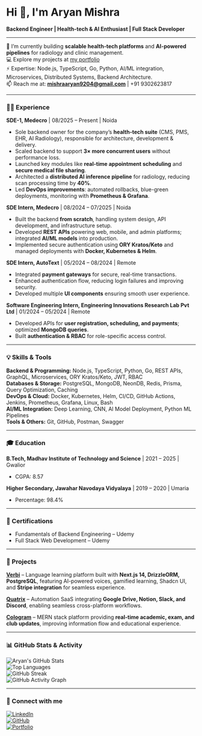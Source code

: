 # Hi 👋, I'm Aryan Mishra

**Backend Engineer | Health-tech & AI Enthusiast | Full Stack Developer**

---

🌱 I’m currently building **scalable health-tech platforms** and **AI-powered pipelines** for radiology and clinic management.  
💻 Explore my projects at [my portfolio](https://aryanmishra.vercel.app/)  
⚡ Expertise: Node.js, TypeScript, Go, Python, AI/ML integration, Microservices, Distributed Systems, Backend Architecture.  
📫 Reach me at: **mishraaryan9204@gmail.com** | +91 9302623817  

---

### 👨‍💻 Experience

**SDE-1, Medecro** | 08/2025 – Present | Noida  
- Sole backend owner for the company’s **health-tech suite** (CMS, PMS, EHR, AI Radiology), responsible for architecture, development & delivery.  
- Scaled backend to support **3× more concurrent users** without performance loss.  
- Launched key modules like **real-time appointment scheduling** and **secure medical file sharing**.  
- Architected a **distributed AI inference pipeline** for radiology, reducing scan processing time by **40%**.  
- Led **DevOps improvements**: automated rollbacks, blue-green deployments, monitoring with **Prometheus & Grafana**.

**SDE Intern, Medecro** | 08/2024 – 07/2025 | Noida  
- Built the backend **from scratch**, handling system design, API development, and infrastructure setup.  
- Developed **REST APIs** powering web, mobile, and admin platforms; integrated **AI/ML models** into production.  
- Implemented secure authentication using **ORY Kratos/Keto** and managed deployments with **Docker, Kubernetes & Helm**.

**SDE Intern, AutoText** | 05/2024 – 08/2024 | Remote  
- Integrated **payment gateways** for secure, real-time transactions.  
- Enhanced authentication flow, reducing login failures and improving security.  
- Developed multiple **UI components** ensuring smooth user experience.

**Software Engineering Intern, Engineering Innovations Research Lab Pvt Ltd** | 01/2024 – 05/2024 | Remote  
- Developed APIs for **user registration, scheduling, and payments**; optimized **MongoDB queries**.  
- Built **authentication & RBAC** for role-specific access control.

---

### 💡 Skills & Tools

**Backend & Programming:** Node.js, TypeScript, Python, Go, REST APIs, GraphQL, Microservices, ORY Kratos/Keto, JWT, RBAC  
**Databases & Storage:** PostgreSQL, MongoDB, NeonDB, Redis, Prisma, Query Optimization, Caching  
**DevOps & Cloud:** Docker, Kubernetes, Helm, CI/CD, GitHub Actions, Jenkins, Prometheus, Grafana, Linux, Bash  
**AI/ML Integration:** Deep Learning, CNN, AI Model Deployment, Python ML Pipelines  
**Tools & Others:** Git, GitHub, Postman, Swagger  

---

### 🎓 Education

**B.Tech, Madhav Institute of Technology and Science** | 2021 – 2025 | Gwalior  
- CGPA: 8.57  

**Higher Secondary, Jawahar Navodaya Vidyalaya** | 2019 – 2020 | Umaria  
- Percentage: 98.4%  

---

### 📜 Certifications

- Fundamentals of Backend Engineering – Udemy  
- Full Stack Web Development – Udemy  

---

### 🚀 Projects

**[Verbi](https://verbi-tau.vercel.app/)** – Language learning platform built with **Next.js 14, DrizzleORM, PostgreSQL**, featuring AI-powered voices, gamified learning, Shadcn UI, and **Stripe integration** for seamless experience.  

**[Quatrix](https://quatrix.vercel.app/)** – Automation SaaS integrating **Google Drive, Notion, Slack, and Discord**, enabling seamless cross-platform workflows.  

**[Cologram](https://cologram.onrender.com/)** – MERN stack platform providing **real-time academic, exam, and club updates**, improving information flow and educational experience.  

---

### 📊 GitHub Stats & Activity


![Aryan's GitHub Stats](https://github-readme-stats.vercel.app/api?username=AryanMishra09&show_icons=true&theme=radical&count_private=true&hide_border=false)  
![Top Languages](https://github-readme-stats.vercel.app/api/top-langs/?username=AryanMishra09&layout=compact&theme=radical&hide_border=false)  
![GitHub Streak](https://github-readme-streak-stats.herokuapp.com/?user=AryanMishra09&theme=radical)  
![GitHub Activity Graph](https://activity-graph.herokuapp.com/graph?username=AryanMishra09&theme=radical)  



---

### 🔗 Connect with me

[![LinkedIn](https://img.shields.io/badge/LinkedIn-Aryan-blue?logo=linkedin&logoColor=white)](https://www.linkedin.com/in/aryanmishra09/)  
[![GitHub](https://img.shields.io/badge/GitHub-Aryan-black?logo=github&logoColor=white)](https://github.com/AryanMishra09)  
[![Portfolio](https://img.shields.io/badge/Portfolio-Website-green?logo=vercel&logoColor=white)](https://aryanmis)
